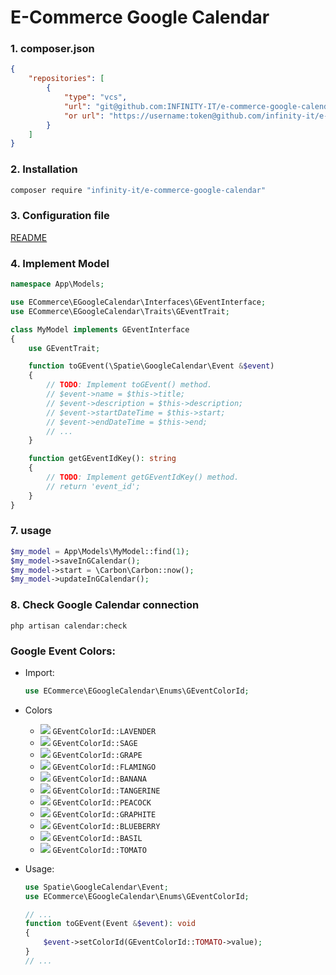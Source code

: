<p align="center">
    <h1>E-Commerce Google Calendar</h1>
</p>

### 1. composer.json

```json
{
    "repositories": [
        {
            "type": "vcs",
            "url": "git@github.com:INFINITY-IT/e-commerce-google-calendar.git",
            "or url": "https://username:token@github.com/infinity-it/e-commerce-google-calendar.git"
        }
    ]
}
```

### 2. Installation

```sh
composer require "infinity-it/e-commerce-google-calendar"
```

### 3. Configuration file

[README](https://github.com/spatie/laravel-google-calendar#installation)

### 4. Implement Model

```php
namespace App\Models;

use ECommerce\EGoogleCalendar\Interfaces\GEventInterface;
use ECommerce\EGoogleCalendar\Traits\GEventTrait;

class MyModel implements GEventInterface
{
	use GEventTrait;

	function toGEvent(\Spatie\GoogleCalendar\Event &$event)
	{
		// TODO: Implement toGEvent() method.
		// $event->name = $this->title;
		// $event->description = $this->description;
		// $event->startDateTime = $this->start;
		// $event->endDateTime = $this->end;
		// ...
	}

	function getGEventIdKey(): string
	{
		// TODO: Implement getGEventIdKey() method.
		// return 'event_id';
	}
}
```

### 7. usage

```php
$my_model = App\Models\MyModel::find(1);
$my_model->saveInGCalendar();
$my_model->start = \Carbon\Carbon::now();
$my_model->updateInGCalendar();
```

### 8. Check Google Calendar connection

```shell
php artisan calendar:check
```

### Google Event Colors:

- Import:
  ```php
  use ECommerce\EGoogleCalendar\Enums\GEventColorId;
  ```

- Colors
    - <img src="https://via.placeholder.com/10/a4bdfc/a4bdfc.png"/> `GEventColorId::LAVENDER`
    - <img src="https://via.placeholder.com/10/7AE7BF/7AE7BF.png"/> `GEventColorId::SAGE`
    - <img src="https://via.placeholder.com/10/BDADFF/BDADFF.png"/> `GEventColorId::GRAPE`
    - <img src="https://via.placeholder.com/10/FF887C/FF887C.png"/> `GEventColorId::FLAMINGO`
    - <img src="https://via.placeholder.com/10/FBD75B/FBD75B.png"/> `GEventColorId::BANANA`
    - <img src="https://via.placeholder.com/10/FFB878/FFB878.png"/> `GEventColorId::TANGERINE`
    - <img src="https://via.placeholder.com/10/46D6DB/46D6DB.png"/> `GEventColorId::PEACOCK`
    - <img src="https://via.placeholder.com/10/E1E1E1/E1E1E1.png"/> `GEventColorId::GRAPHITE`
    - <img src="https://via.placeholder.com/10/5484ED/5484ED.png"/> `GEventColorId::BLUEBERRY`
    - <img src="https://via.placeholder.com/10/51B749/51B749.png"/> `GEventColorId::BASIL`
    - <img src="https://via.placeholder.com/10/DC2127/DC2127.png"/> `GEventColorId::TOMATO`

- Usage:
  ```php
  use Spatie\GoogleCalendar\Event;
  use ECommerce\EGoogleCalendar\Enums\GEventColorId;
  
  // ...     
  function toGEvent(Event &$event): void
  {
      $event->setColorId(GEventColorId::TOMATO->value);
  }
  // ...
  ```
